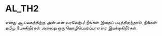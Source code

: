 # AL_TH2
எனது ஆய்வகத்திற்கு அன்பான வரவேற்பு! நீங்கள் இதைப் படித்திருந்தால், நீங்கள் தமிழ் பேசுகிறீர்கள் அல்லது ஒரு மொழிபெயர்ப்பாளரை இயக்குகிறீர்கள்.
